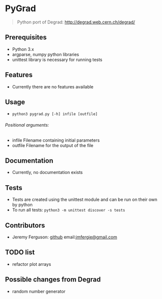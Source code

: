 # PyGrad

> Python port of Degrad: http://degrad.web.cern.ch/degrad/

## Prerequisites

- Python 3.x
- argparse, numpy python libraries
- unittest library is necessary for running tests


## Features

- Currently there are no features available

## Usage

- `python3 pygrad.py [-h] infile [outfile]`
###### Positional arguments:
- infile      Filename containing initial parameters
- outfile     Filename for the output of the file

 
## Documentation

- Currently, no documentation exists

## Tests

- Tests are created using the unittest module and can be run on their own by python
- To run all tests:
`python3 -m unittest discover -s tests` 

## Contributors
- Jeremy Ferguson: [github](https://github.com/jeremyferguson) 
email:jmfergie@gmail.com

## TODO list
- refactor plot arrays

## Possible changes from Degrad
- random number generator
